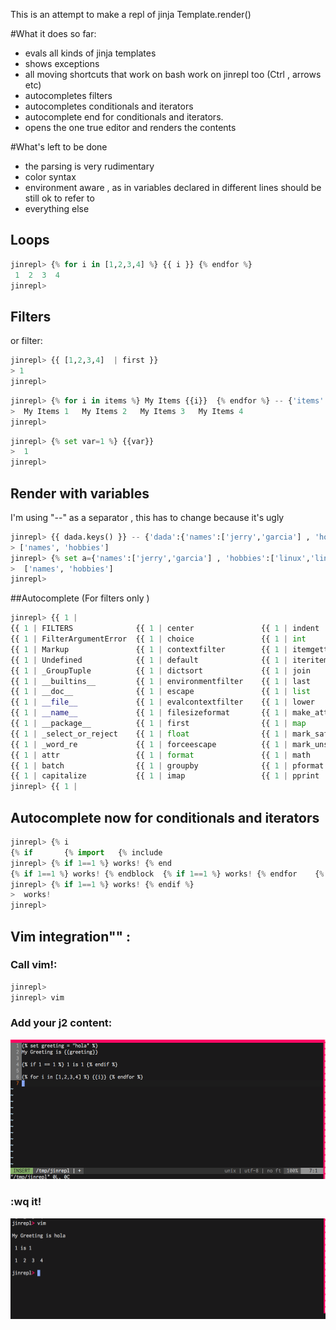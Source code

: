 This is an attempt to make a repl of jinja Template.render()

#What it does so far:

* evals all kinds of jinja templates
* shows exceptions
* all moving shortcuts that work on bash work on jinrepl too (Ctrl , arrows etc)
* autocompletes filters
* autocompletes conditionals and iterators 
* autocomplete end for conditionals and iterators.
* opens the one true editor and renders the contents 

#What's left to be done

* the parsing is very rudimentary
* color syntax
* environment aware ,  as in variables declared in different lines should be still ok to refer to
* everything else

## Loops
```python
jinrepl> {% for i in [1,2,3,4] %} {{ i }} {% endfor %}
 1  2  3  4
jinrepl>
```

## Filters

or filter:
```python
jinrepl> {{ [1,2,3,4]  | first }}
> 1
jinrepl>
```

```python
jinrepl> {% for i in items %} My Items {{i}}  {% endfor %} -- {'items':[1,2,3,4]}
>  My Items 1   My Items 2   My Items 3   My Items 4
jinrepl>
```

```python
jinrepl> {% set var=1 %} {{var}}
>  1
jinrepl> 
```
## Render with variables
I'm using  "--" as a separator , this has to change because it's ugly

```python
jinrepl> {{ dada.keys() }} -- {'dada':{'names':['jerry','garcia'] , 'hobbies':['linux','linux']}}
> ['names', 'hobbies']
jinrepl> {% set a={'names':['jerry','garcia'] , 'hobbies':['linux','linux']} %} {{a.keys()}}
>  ['names', 'hobbies']
jinrepl>
```

##Autocomplete (For filters only )

```python
jinrepl> {{ 1 |
{{ 1 | FILTERS              {{ 1 | center               {{ 1 | indent               {{ 1 | random               {{ 1 | text_type
{{ 1 | FilterArgumentError  {{ 1 | choice               {{ 1 | int                  {{ 1 | re                   {{ 1 | title
{{ 1 | Markup               {{ 1 | contextfilter        {{ 1 | itemgetter           {{ 1 | reject               {{ 1 | trim
{{ 1 | Undefined            {{ 1 | default              {{ 1 | iteritems            {{ 1 | rejectattr           {{ 1 | truncate
{{ 1 | _GroupTuple          {{ 1 | dictsort             {{ 1 | join                 {{ 1 | replace              {{ 1 | unicode_urlencode
{{ 1 | __builtins__         {{ 1 | environmentfilter    {{ 1 | last                 {{ 1 | reverse              {{ 1 | upper
{{ 1 | __doc__              {{ 1 | escape               {{ 1 | list                 {{ 1 | round                {{ 1 | urlencode
{{ 1 | __file__             {{ 1 | evalcontextfilter    {{ 1 | lower                {{ 1 | select               {{ 1 | urlize
{{ 1 | __name__             {{ 1 | filesizeformat       {{ 1 | make_attrgetter      {{ 1 | selectattr           {{ 1 | wordcount
{{ 1 | __package__          {{ 1 | first                {{ 1 | map                  {{ 1 | slice                {{ 1 | wordwrap
{{ 1 | _select_or_reject    {{ 1 | float                {{ 1 | mark_safe            {{ 1 | soft_unicode         {{ 1 | xmlattr
{{ 1 | _word_re             {{ 1 | forceescape          {{ 1 | mark_unsafe          {{ 1 | sort
{{ 1 | attr                 {{ 1 | format               {{ 1 | math                 {{ 1 | string_types
{{ 1 | batch                {{ 1 | groupby              {{ 1 | pformat              {{ 1 | striptags
{{ 1 | capitalize           {{ 1 | imap                 {{ 1 | pprint               {{ 1 | sum
jinrepl> {{ 1 |
```

## Autocomplete now for conditionals and iterators

```python
jinrepl> {% i
{% if       {% import   {% include
jinrepl> {% if 1==1 %} works! {% end
{% if 1==1 %} works! {% endblock  {% if 1==1 %} works! {% endfor    {% if 1==1 %} works! {% endif
jinrepl> {% if 1==1 %} works! {% endif %}
>  works!
jinrepl>
```

## Vim integration"" :

### Call vim!:

```python
jinrepl>
jinrepl> vim
```
### Add your j2 content:

![alt tag](https://raw.githubusercontent.com/bechampion/jinrepl/master/demoimg/vimedit.png)

### :wq it!

![alt tag](https://raw.githubusercontent.com/bechampion/jinrepl/master/demoimg/vimresult.png)














